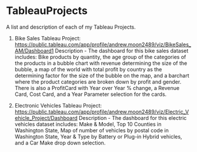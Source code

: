 # TableauProjects
A list and description of each of my Tableau Projects.

1. Bike Sales Tableau Project: https://public.tableau.com/app/profile/andrew.moon2489/viz/BikeSales_AM/Dashboard1
Description - The dashboard for this bike sales dataset includes: Bike products by quantity, the age group of the categories of the products in a bubble chart with revenue determining the size of the bubble, a map of the world with total profit by country as the determining factor for the size of the bubble on the map, and a barchart where the product categories are broken down by profit and gender. There is also a ProfitCard with Year over Year % change, a Revenue Card, Cost Card, and a Year Parameter selection for the cards.

2. Electronic Vehicles Tableau Project: https://public.tableau.com/app/profile/andrew.moon2489/viz/Electric_Vehicle_Project/Dashboard
Description - The dashboard for this electric vehicles dataset includes: Make & Model, Top 10 Counties in Washington State, Map of number of vehicles by postal code in Washington State, Year & Type by Battery or Plug-in Hybrid vehicles, and a Car Make drop down selection.

